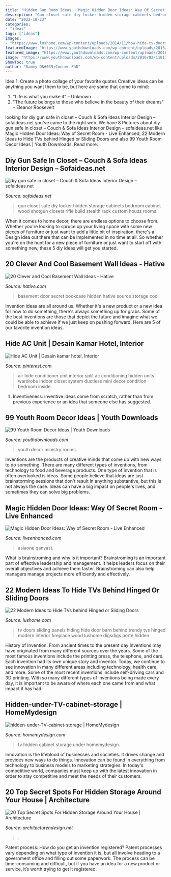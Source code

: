 ```yaml
---
title: "Hidden Gun Room Ideas ~ Magic Hidden Door Ideas: Way Of Secret Room"
description: "Gun closet safe diy locker hidden storage cabinets bedroom cabinet wood shotgun closets rifle build stealth rack custom houzz rooms"
date: "2022-10-23"
categories:
- "ideas"
tags: ["ideas"]
images:
- "https://www.lushome.com/wp-content/uploads/2014/11/how-hide-tv-doors-decorative-panels-11.jpg"
featuredImage: "https://www.youthdownloads.com/wp-content/uploads/2016/02/11817200_10205793178123278_6898230254601132643_n-1.jpg"
featured_image: "https://www.youthdownloads.com/wp-content/uploads/2016/02/11817200_10205793178123278_6898230254601132643_n-1.jpg"
image: "https://www.youthdownloads.com/wp-content/uploads/2016/02/11817200_10205793178123278_6898230254601132643_n-1.jpg"
ShowToc: true
author: "Sammy O&#039;Conner PhD"
---
```



Idea 1: Create a photo collage of your favorite quotes
Creative ideas can be anything you want them to be, but here are some that come to mind: 

1. "Life is what you make it" – Unknown
2. "The future belongs to those who believe in the beauty of their dreams" – Eleanor Roosevelt

	

		
looking for diy gun safe in closet – Couch &amp; Sofa Ideas Interior Design – sofaideas.net you've came to the right web. We have 8 Pictures about diy gun safe in closet – Couch &amp; Sofa Ideas Interior Design – sofaideas.net like Magic Hidden Door Ideas: Way of Secret Room - Live Enhanced, 22 Modern Ideas to Hide TVs behind Hinged or Sliding Doors and also 99 Youth Room Decor Ideas | Youth Downloads. Read more:
		
    
## Diy Gun Safe In Closet – Couch &amp; Sofa Ideas Interior Design – Sofaideas.net

<img loading=lazy src="http://sofaideas.net/wp-content/uploads/2014/12/diy-gun-safe-in-closet.jpg" onerror="this.onerror=null;this.src='https://tse2.mm.bing.net/th?id=OIP.bpC6oPzaN2UuRXlLWxdSygHaJ4&amp;pid=15.1';" alt="diy gun safe in closet – Couch &amp; Sofa Ideas Interior Design – sofaideas.net">

_Source: sofaideas.net_

>gun closet safe diy locker hidden storage cabinets bedroom cabinet wood shotgun closets rifle build stealth rack custom houzz rooms. 

	

When it comes to home decor, there are endless options to choose from. Whether you're looking to spruce up your living space with some new pieces of furniture or just want to add a little bit of inspiration, there's a Design idea out there that can be implemented in no time at all. So whether you're on the hunt for a new piece of furniture or just want to start off with something new, these 5 diy ideas will get you started.

    
## 20 Clever And Cool Basement Wall Ideas - Hative

<img loading=lazy src="https://hative.com/wp-content/uploads/2014/05/basement-wall-ideas/2-secret-bookcase-door.jpg" onerror="this.onerror=null;this.src='https://tse1.mm.bing.net/th?id=OIP.m3PQnOQWs2APjJCyO4gy5wHaJ4&amp;pid=15.1';" alt="20 Clever and Cool Basement Wall Ideas - Hative">

_Source: hative.com_

>basement door secret bookcase hidden hative source storage cool. 

	

Invention ideas are all around us. Whether it's a new product or a new idea for how to do something, there's always something up for grabs. Some of the best inventions are those that depict the future and imagine what we could be able to achieve if we just keep on pushing forward. Here are 5 of our favorite invention ideas.

    
## Hide AC Unit | Desain Kamar Hotel, Interior

<img loading=lazy src="https://i.pinimg.com/736x/44/fd/40/44fd401c6874022b1f8ab0749f38a241.jpg" onerror="this.onerror=null;this.src='https://tse1.mm.bing.net/th?id=OIP.VowhPk3z4Hln3INhmlZATgHaJ4&amp;pid=15.1';" alt="Hide AC Unit | Desain kamar hotel, Interior">

_Source: pinterest.com_

>air hide conditioner unit interior split ac conditioning hidden units wardrobe indoor closet system ductless mini decor condition bedroom inside. 

	

1. Inventiveness: inventive ideas come from scratch, rather than from previous experience or an idea that someone else has suggested.

    
## 99 Youth Room Decor Ideas | Youth Downloads

<img loading=lazy src="https://www.youthdownloads.com/wp-content/uploads/2016/02/11817200_10205793178123278_6898230254601132643_n-1.jpg" onerror="this.onerror=null;this.src='https://tse1.mm.bing.net/th?id=OIP.7oSs4gHdETjDTbi7D8CMEgHaJ4&amp;pid=15.1';" alt="99 Youth Room Decor Ideas | Youth Downloads">

_Source: youthdownloads.com_

>youth decor ministry rooms. 

	

Inventions are the products of creative minds that come up with new ways to do something. There are many different types of inventions, from technology to food and beverage products. One type of invention that is often overlooked is ideas. Some people believe that ideas are just brainstorming sessions that don't result in anything substantive, but this is not always the case. Ideas can have a big impact on people's lives, and sometimes they can solve big problems.

    
## Magic Hidden Door Ideas: Way Of Secret Room - Live Enhanced

<img loading=lazy src="https://www.liveenhanced.com/wp-content/uploads/2021/07/hidden-door-6.jpg" onerror="this.onerror=null;this.src='https://tse1.mm.bing.net/th?id=OIP.TW-EOI2f3LlTbWO7gh9wtwHaFP&amp;pid=15.1';" alt="Magic Hidden Door Ideas: Way of Secret Room - Live Enhanced">

_Source: liveenhanced.com_

>asiaone qanvast. 

	

What is brainstroming and why is it important?
Brainstroming is an important part of effective leadership and management. It helps leaders focus on their overall objectives and achieve them faster. Brainstroming can also help managers manage projects more efficiently and effectively.

    
## 22 Modern Ideas To Hide TVs Behind Hinged Or Sliding Doors

<img loading=lazy src="https://www.lushome.com/wp-content/uploads/2014/11/how-hide-tv-doors-decorative-panels-11.jpg" onerror="this.onerror=null;this.src='https://tse2.mm.bing.net/th?id=OIP.nlBVEjKhEkPCSYcZyW-bvQHaHa&amp;pid=15.1';" alt="22 Modern Ideas to Hide TVs behind Hinged or Sliding Doors">

_Source: lushome.com_

>tv doors sliding panels hiding hide door barn behind trendy tvs hinged modern interior fireplace wood lushome digsdigs porte hidden. 

	

History of Invention: From ancient times to the present day
Inventions may have originated from many different sources over the years. Some of the most famous inventions include the printing press, the telephone, and cars. Each invention had its own unique story and inventor. Today, we continue to see innovation in many different areas including technology, health care, and more. Some of the most recent inventions include self-driving cars and 3D printing. With so many different types of inventions being made every day, it is important to be aware of where each one came from and what impact it has had.

    
## Hidden-under-TV-cabinet-storage | HomeMydesign

<img loading=lazy src="https://homemydesign.com/wp-content/uploads/2016/09/hidden-under-TV-cabinet-storage.jpg" onerror="this.onerror=null;this.src='https://tse2.mm.bing.net/th?id=OIP.zBU4pNHClxBRMYXdK_WLwwHaLH&amp;pid=15.1';" alt="hidden-under-TV-cabinet-storage | HomeMydesign">

_Source: homemydesign.com_

>tv hidden cabinet storage under homemydesign. 

	

Innovation is the lifeblood of businesses and societies. It drives change and provides new ways to do things. Innovation can be found in everything from technology to business models to marketing strategies. In today's competitive world, companies must keep up with the latest innovation in order to stay competitive and meet the needs of their customers.

    
## 20 Top Secret Spots For Hidden Storage Around Your House | Architecture

<img loading=lazy src="https://cdn.architecturendesign.net/wp-content/uploads/2014/09/Top-Secret-Spots-For-Hidden-Storage-22.jpg" onerror="this.onerror=null;this.src='https://tse4.mm.bing.net/th?id=OIP.B6C42fBEv6s-8IjhZq_xwwHaJx&amp;pid=15.1';" alt="20 Top Secret Spots For Hidden Storage Around Your House | Architecture">

_Source: architecturendesign.net_

>. 

	

Patent process: How do you get an invention registered?
Patent processes vary depending on what type of invention it is, but all involve heading to a government office and filling out some paperwork. The process can be time-consuming and difficult, but if you have an idea for a new product or service, it’s worth trying to get it registered.

